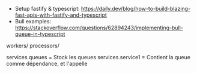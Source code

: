 - Setup fastify & typescript: https://daily.dev/blog/how-to-build-blazing-fast-apis-with-fastify-and-typescript
- Bull examples: https://stackoverflow.com/questions/62894243/implementing-bull-queue-in-typescript

workers/
processors/

services.queues = Stock les queues
services.service1 = Contient la queue comme dépendance, et l'appelle
